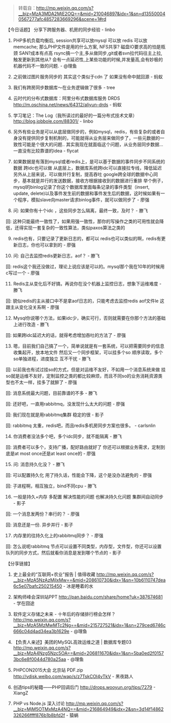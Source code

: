 > 转载自：<http://mp.weixin.qq.com/s?__biz=MzA3MDA2MjE2OQ==&mid=210046897&idx=1&sn=d135500040567277afc4857283669296&scene=1#rd>

【今日话题】
分享下跨服务器、机房的同步经验 - linbo

1. PHP多机负载均衡后, session共享可以放mysql 可以放 redis 可以放 memcache;   那么PHP文件是用的什么方案, NFS共享? 磁盘IO要求高的怕是瓶颈  SAN?成本有点高 rsync搞一个主,多从做同步,git或者svn拉代码往主上拉,触发更新到其他从? 会有一点延迟性,上某些功能的时候,并发量高,会有妙极的机器代码不一致的问题. - @理鱼

2. 之前做过图片服务同步的 其实这个类似于cdn 了 如果没有命中就回源 - 蚂蚁

3. 我们有跨房同步数据库～在业务逻辑做了很多 - tree

4. 云时代的分布式数据库：阿里分布式数据库服务 DRDS http://m.oschina.net/news/64312/aliyun-drds - 蚂蚁

5. 学习笔记：The Log（我所读过的最好的一篇分布式技术文章） http://blog.jobbole.com/88301/ - linbo

6. 另外有些业务是可以从底层做同步的，例如mysql，redis，有些复杂的或者自身没有提供同步复制机制的，可能就得从业务层来做同步了，一些元数据的一致性可能是个很大的问题..
其实我现在就面临这个问题，从业务层同步数据...一直没有比较靠谱的idea - flycat

7. 如果数据是有落到mysql或者redis上，是可以基于数据的事件同步不同系统的数据
跨idc也可以做
从底层上，数据库系统跨idc可以直接拉专线，降低延迟
另外从上层来说，可以做并行复制，提高吞吐
google跨全球的数据中心同步，基本就是并行的发送数据，接收方根据接收到的数据进行重排
举个例子，mysql的binlog记录了你这个数据库里面每条记录的事件类型（insert, update, delete)以及事件发生前的数据和事件发生后的数据，这时候如果有一个程序，模拟slave向master请求binlog事件，就可以做同步了 - 廖强

8. 问: 如果你有十个idc ，这些同步怎么隔离，最终一致，及时？ - 滕飞

回: 这种只能最终一致性了，如果用强一致性，那你的写操作之类的可用性就会降低，还得实现一套复杂的一致性算法，类似paxos算法之类的

9. redis也有，只要记录了更新日志的，都可以
redis也可以类似的啊，redis有更新日志，你也可以拿到的 - 廖强

10. 问: 自己去监控redis更新日志，aof？ - 滕飞

回: redis这个我还没做过，理论上说应该是可以的。mysql那个我在10年的时候用c写过一个 - 廖强

11. Redis主从变化后不好搞，再说你在没个机器上监控日志，想象下运维难度 - 滕飞

回: 貌似redis的主从接口中不是拿aof日志的，只能考虑去监控redis aof文件le
这跟主从变化没关系啊 - 廖强

12. Mysql你说哪个方法，如果idc少，确实可行，否则就需要在你那个方法的基础上进行改造 - 滕飞

回: 如果跨idc延迟大的话，就得考虑增加吞吐的方法了 - 廖强

13. 嗯，目前我们自己搞了一个，简单说就是有一套系统，可以把需要同步的信息收集起开，放本地文件
然后又一个同步框架，可以挂多个so
顺序读取，多个so单独进程，进度独立
互不干扰 - 滕飞

回: 以前我也有试过挂so的方式，但是对运维不友好，不如用一个消息系统来做
挂so就是运维不友好，定制监控之类的都比较麻烦，而且不同so的业务消耗资源类型也不太一样，挂多了就醉了 - 廖强

回: 消息系统最大问题，目前靠谱的不多 - 滕飞

回: 还好吧，一直用rabbitmq，没发现什么太大的问题 - 廖强

回: 我们现在就是用rabbitmq集群 稳定的很 - 影子

回: rabbitmq 太重，redis吧，而且redis多机房同步方案也很多。 - carlsnlin

14. 你消费者没法多个吧，多个idc同步，就不能隔离 - 滕飞

回: 消费者可以多个，支持广播，配好路由就好了
你还可以根据业务需求，定制到底是at most once还是at least once的 - 廖强

15. 问: 消息持久化没？ - 滕飞

回: 可以配置持久化
用了持久话，性能会下降，这个是没办法避免的 - 廖强

回: 子进程啊，相互独立，bind不同cpu - 滕飞

16. 一般是持久+内存 多配置
解决性能的问题 也解决持久化问题
集群间自动同步 - 影子

回: 一个消息发两份？串行的？ - 廖强

回: 消息还是一份. 异步并行 - 影子

17. 内存里的往持久化上的rabbitmq同步？ - 廖强

回: 怎么说呢rabbitmq 节点可以设置不同类型，内存型，文件型，你还可以设置队列的同步方式，然后就看你消息是发到哪个节点的 - 影子

【分享链接】

1. 史上最全的“互联网+农业”报告 | 值得收藏 http://mp.weixin.qq.com/s?__biz=MzA5NzAzMjIxMw==&mid=208610730&idx=1&sn=10b6110747dea6c5e07bafc250215450 - 冰是睡着的水

2. 架构师峰会深圳站PPT http://pan.baidu.com/share/home?uk=387674681 - 学在囧途

3. 软件定义存储之未来 - 十年后的存储排行榜会怎样？ http://mp.weixin.qq.com/s?__biz=MzA5MzMwMTc2Ng==&mid=215727521&idx=1&sn=279ced6746c666c04d4ad34ea3b1629e - @理鱼

4. 【负责人亲述】美团的MySQL高效运维之道 | 数据库专题03 http://mp.weixin.qq.com/s?__biz=MzA4Nzg5Nzc5OA==&mid=206811670&idx=1&sn=5ba0ed2f01573bc6e8f0044d780a25aa - @理鱼

5. PHPCON2015大会 北京站 PDF.zip http://vdisk.weibo.com/wap/s/z7TskCOl4vTkV - 黑夜路人

6. 创造tips的秘籍——PHP回调后门 http://drops.wooyun.org/tips/7279 - XiangZ

7. PHP vs Node.js 深入讨论 http://mp.weixin.qq.com/s?__biz=MjM5OTMxMzA4NQ==&mid=216864949&idx=2&sn=3d14f14862326266ffff876b1b8bfd2f - 猿蜗